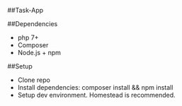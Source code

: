 
##Task-App

##Dependencies
- php 7+
- Composer
- Node.js + npm

##Setup
- Clone repo
- Install dependencies: composer install && npm install
- Setup dev environment. Homestead is recommended.

<!-- Copy .env.example to .env and fill in your database credentials. cp .env.example .env && vim .env
Generate app key: php artisan key:generate
Inside you VM, generate database content: php artisan migrate:refresh --seed
Create symlink to storage inside your VM: php artisan storage:link -->